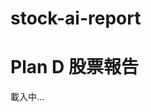 # stock-ai-report
<!DOCTYPE html>
<html>
<head>
  <meta charset="utf-8">
  <title>Plan D 股票報告</title>
</head>
<body>
  <h1>Plan D 股票報告</h1>
  <div id="stock-info">載入中...</div>

  <script>
    const stockSymbol = 'AAPL'; // 台股記得加 .TW
const apiKey = '5cf6536c709248709723a7a9c13648d8'; // 字串！

    async function fetchStockPrice() {
const url = `https://api.twelvedata.com/price?symbol=${stockSymbol}5cf6536c709248709723a7a9c13648d8;

      try {
        const response = await fetch(url);
        const data = await response.json();
        if (data.price) {
          document.getElementById('stock-info').innerText =
            `${stockSymbol} 現價：$${data.price}`;
        } else {
          document.getElementById('stock-info').innerText =
            `錯誤：${JSON.stringify(data)}`;
        }
      } catch (error) {
        document.getElementById('stock-info').innerText = '資料載入失敗';
      }
    }

    fetchStockPrice();
  </script>
</body>
</html>